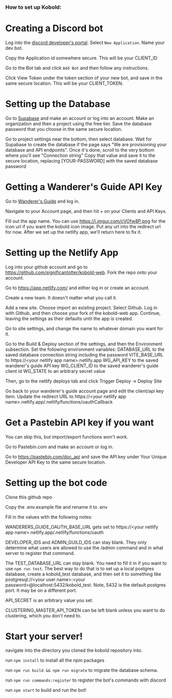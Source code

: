 ### How to set up Kobold:

# Creating a Discord bot

Log into the [discord developer's portal](https://discord.com/developers/applications/). Select `New Application`. Name your dev bot.

Copy the Application id somewhere secure. This will be your CLIENT_ID

Go to the Bot tab and click `Add Bot` and then follow any instructions.

Click View Token under the token section of your new bot, and save in the same secure location. This will be your CLIENT_TOKEN.

# Setting up the Database

Go to [Supabase](https://app.supabase.com/) and make an account or log into an account. Make an organization and then a project using the free tier. Save the database password that you choose in the same secure location.

Go to project settings near the bottom, then select database. Wait for Supabase to create the database if the page says "We are provisioning your database and API endpoints". Once it's done, scroll to the very bottom where you'll see "Connection string" Copy that value and save it to the secure location, replacing [YOUR-PASSWORD] with the saved database password

# Getting a Wanderer's Guide API Key

Go to [Wanderer's Guide](https://wanderersguide.app/) and log in.

Navigate to your Account page, and then hit + on your Clients and API Keys.

Fill out the app name. You can use https://i.imgur.com/cVOfw8P.png for the icon url if you want the kobold icon image. Put any url into the redirect url for now. After we set up the netlify app, we'll return here to fix it.

# Setting up the Netlify App

Log into your github account and go to https://github.com/significantotter/kobold-web. Fork the repo onto your account.

Go to https://app.netlify.com/ and either log in or create an account.

Create a new team. It doesn't matter what you call it.

Add a new site. Choose import an existing project. Select Github. Log in with Github, and then choose your fork of the kobold-web app. Continue, leaving the settings as their defaults until the app is created.

Go to site settings, and change the name to whatever domain you want for it.

Go to the Build & Deploy section of the settings, and then the Environment subsection.
Set the following environment variables:
DATABASE_URL to the saved database connection string including the password
VITE_BASE_URL to https://\<your netlify app name\>.netlify.app
WG_API_KEY to the saved wanderer's guide API key
WG_CLIENT_ID to the saved wanderer's guide client id
WG_STATE to an arbitrary secret value

Then, go to the netlify deploys tab and click Trigger Deploy -> Deploy Site

Go back to your wanderer's guide account page and edit the client/api key item. Update the redirect URL to https://\<your netlify app name\>.netlify.app/.netlify/functions/oauthCallback

# Get a Pastebin API key if you want

You can skip this, but import/export functions won't work.

Go to Pastebin.com and make an account or log in.

Go to https://pastebin.com/doc_api and save the API key under Your Unique Developer API Key to the same secure location.

# Setting up the bot code

Clone this github repo

Copy the .env.example file and rename it to .env

Fill in the values with the following notes:

WANDERERS_GUIDE_OAUTH_BASE_URL gets set to https://\<your netlify app name\>.netlify.app/.netlify/functions/oauth

DEVELOPER_IDS and ADMIN_GUILD_IDS can stay blank. They only determine what users are allowed to use the /admin command and in what server to register that command.

The TEST_DATABASE_URL can stay blank. You need to fill it in if you want to use `npm run test`. The best way to do that is to set up a local postgres database, create a kobold_test database, and then set it to something like postgresql://\<your user name\>:\<your password\>@localhost:5432/kobold_test. Note, 5432 is the default postgres port. It may be on a different port.

API_SECRET is an arbitrary value you set.

CLUSTERING_MASTER_API_TOKEN can be left blank unless you want to do clustering, which you don't need to.

# Start your server!

navigate into the directory you cloned the kobold repository into.

run `npm install` to install all the npm packages

run `npm run build && npm run migrate` to migrate the database schema.

run `npm run commands:register` to register the bot's commands with discord

run `npm start` to build and run the bot!
